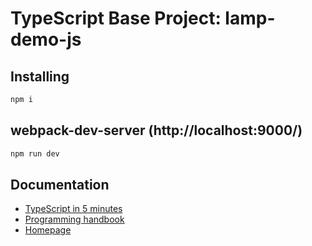 # TypeScript Base Project: lamp-demo-js

## Installing

```bash
npm i
```

## webpack-dev-server (http://localhost:9000/)

```bash
npm run dev 
```

## Documentation

*  [TypeScript in 5 minutes](https://www.typescriptlang.org/docs/handbook/typescript-in-5-minutes.html)
*  [Programming handbook](https://www.typescriptlang.org/docs/handbook/intro.html)
*  [Homepage](https://www.typescriptlang.org/)